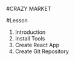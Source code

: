 #CRAZY MARKET


#Lesson
1. Introduction 
2. Install Tools 
3. Create React App
4. Create Git Repository
